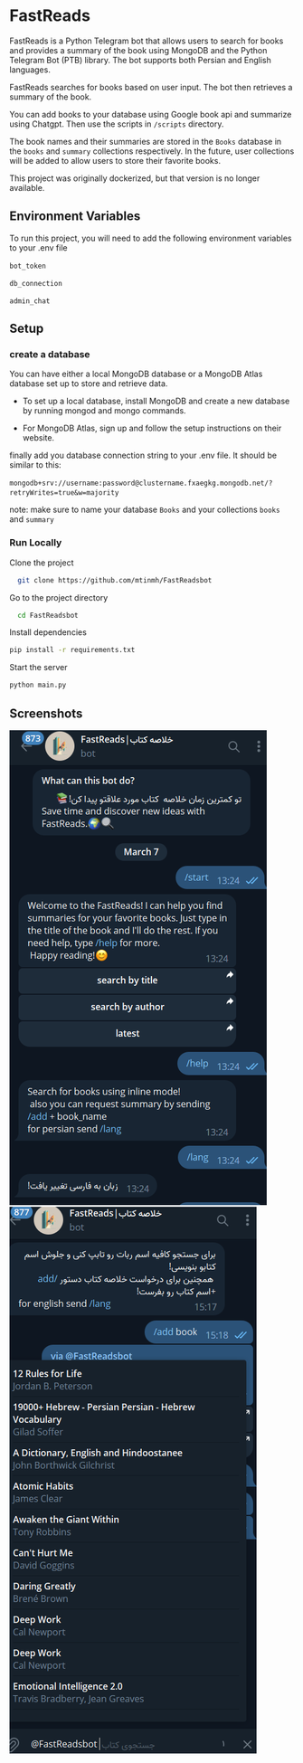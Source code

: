 
# FastReads

FastReads is a Python Telegram bot that allows users to search for books and provides a summary of the book using MongoDB and the Python Telegram Bot (PTB) library. The bot supports both Persian and English languages.

FastReads searches for books based on user input. The bot then retrieves a summary of the book.

You can add books to your database using Google book api and summarize using Chatgpt. Then use the scripts in `/scripts` directory.

The book names and their summaries are stored in the `Books` database in the `books` and `summary` collections respectively. In the future, user collections will be added to allow users to store their favorite books.

This project was originally dockerized, but that version is no longer available.

## Environment Variables

To run this project, you will need to add the following environment variables to your .env file

`bot_token`

`db_connection`

`admin_chat`


## Setup

### create a database

You can have either a local MongoDB database or
a MongoDB Atlas database set up to store and retrieve data. 
* To set up a local database, install MongoDB and create a new database by running mongod and mongo commands.

* For MongoDB Atlas, sign up and follow the setup instructions on their website. 

finally add you database connection string to your .env file.
It should be similar to this:

`mongodb+srv://username:password@clustername.fxaegkg.mongodb.net/?retryWrites=true&w=majority`

note: make sure to name your database `Books` and your collections `books` and `summary`
### Run Locally
Clone the project

```bash
  git clone https://github.com/mtinmh/FastReadsbot
```

Go to the project directory

```bash
  cd FastReadsbot
```

Install dependencies

```bash
pip install -r requirements.txt
```

Start the server

```bash
python main.py
```


## Screenshots

![App Screenshot](/screenshots/1.png)
![App Screenshot](/screenshots/2.png)
